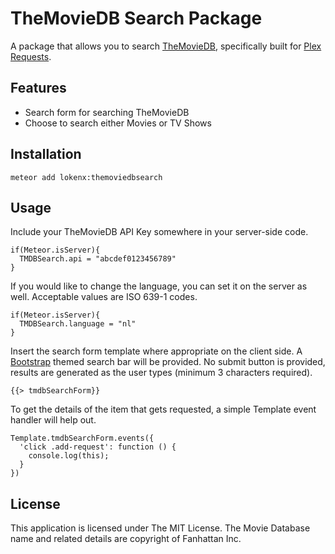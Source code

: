 # TheMovieDB Search Package

A package that allows you to search [TheMovieDB](https://www.themoviedb.org/), specifically built for [Plex Requests](https://github.com/lokenx/plexrequests-meteor/).

## Features
- Search form for searching TheMovieDB
- Choose to search either Movies or TV Shows

## Installation

`meteor add lokenx:themoviedbsearch`

## Usage

Include your TheMovieDB API Key somewhere in your server-side code.

    if(Meteor.isServer){
      TMDBSearch.api = "abcdef0123456789"
    }

If you would like to change the language, you can set it on the server as well. Acceptable values are ISO 639-1 codes.

    if(Meteor.isServer){
      TMDBSearch.language = "nl"
    }

Insert the search form template where appropriate on the client side. A [Bootstrap](http://getbootstrap.com/) themed search bar will be provided. No submit button is provided, results are generated as the user types (minimum 3 characters required).

    {{> tmdbSearchForm}}

To get the details of the item that gets requested, a simple Template event handler will help out.

    Template.tmdbSearchForm.events({
      'click .add-request': function () {
        console.log(this);
      }
    })

## License

This application is licensed under The MIT License. The Movie Database name and related details are copyright of Fanhattan Inc.
